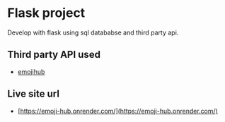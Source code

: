 
# Flask project

Develop with flask using sql datababse and third party api.


## Third party API used

 - [emojihub](https://github.com/cheatsnake/emojihub)

## Live site url

 - [https://emoji-hub.onrender.com/](https://emoji-hub.onrender.com/)
